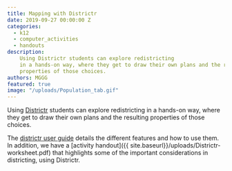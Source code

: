 ```yaml
---
title: Mapping with Districtr
date: 2019-09-27 00:00:00 Z
categories:
  - k12
  - computer_activities
  - handouts
description:
    Using Districtr students can explore redistricting
    in a hands-on way, where they get to draw their own plans and the resulting
    properties of those choices. 
authors: MGGG
featured: true
image: "/uploads/Population_tab.gif"
---
```


Using [Districtr](https://www.districtr.org) students can explore redistricting
in a hands-on way, where they get to draw their own plans and the resulting
properties of those choices.

The [districtr user guide](https://districtr.org/guide) details the different
features and how to use them.  In addition, we have a
[activity handout]({{ site.baseurl}}/uploads/Districtr-worksheet.pdf) that highlights some of the
important considerations in districting, using Districtr.